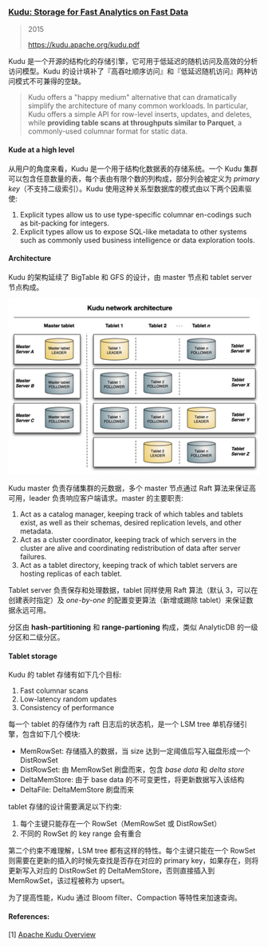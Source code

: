 ### [Kudu: Storage for Fast Analytics on Fast Data](../assets/pdfs/kudu.pdf)

> 2015
>
> https://kudu.apache.org/kudu.pdf

Kudu 是一个开源的结构化的存储引擎，它可用于低延迟的随机访问及高效的分析访问模型。Kudu 的设计填补了『高吞吐顺序访问』和『低延迟随机访问』两种访问模式不可兼得的空缺。

> Kudu offers a "happy medium" alternative that can dramatically simplify the architecture of 
> many common workloads. In particular, Kudu offers a simple API for row-level inserts, 
> updates, and deletes, while **providing table scans at throughputs similar to Parquet**, 
> a commonly-used columnar format for static data.

#### Kude at a high level

从用户的角度来看，Kudu 是一个用于结构化数据表的存储系统。一个 Kudu 集群可以包含任意数量的表，每个表由有限个数的列构成，部分列会被定义为 *primary key*（不支持二级索引）。Kudu 使用这种关系型数据库的模式由以下两个因素驱使:

1. Explicit types allow us to use type-specific columnar en-codings such as bit-packing for integers.
2. Explicit types allow us to expose SQL-like metadata to other systems such as commonly used business intelligence or data exploration tools.

#### Architecture

Kudu 的架构延续了 BigTable 和 GFS 的设计，由 master 节点和 tablet server 节点构成。

![kudu network architecture](../assets/images/kudu_network_architecture.jpg)

Kudu master 负责存储集群的元数据，多个 master 节点通过 Raft 算法来保证高可用，leader 负责响应客户端请求。master 的主要职责:

1. Act as a catalog manager, keeping track of which tables and tablets exist, as well as their schemas, desired replication levels, and other metadata.
2. Act as a cluster coordinator, keeping track of which servers in the cluster are alive and coordinating redistribution of data after server failures.
3. Act as a tablet directory, keeping track of which tablet servers are hosting replicas of each tablet.

Tablet server 负责保存和处理数据，tablet 同样使用 Raft 算法（默认 3，可以在创建表时指定）及 *one-by-one* 的配置变更算法（新增或踢除 tablet）来保证数据永远可用。

分区由 **hash-partitioning** 和 **range-partioning** 构成，类似 AnalyticDB 的一级分区和二级分区。

#### Tablet storage

Kudu 的 tablet 存储有如下几个目标:

1. Fast columnar scans
2. Low-latency random updates
3. Consistency of performance

每一个 tablet 的存储作为 raft 日志后的状态机，是一个 LSM tree 单机存储引擎，包含如下几个模块:

- MemRowSet: 存储插入的数据，当 size 达到一定阈值后写入磁盘形成一个 DistRowSet
- DistRowSet: 由 MemRowSet 刷盘而来，包含 *base data* 和 *delta store*
- DeltaMemStore: 由于 base data 的不可变更性，将更新数据写入该结构
- DeltaFile: DeltaMemStore 刷盘而来

tablet 存储的设计需要满足以下约束:

1. 每个主键只能存在一个 RowSet（MemRowSet 或 DistRowSet）
2. 不同的 RowSet 的 key range 会有重合

第二个约束不难理解，LSM tree 都有这样的特性。每个主键只能在一个 RowSet 则需要在更新的插入的时候先查找是否存在对应的 primary key，如果存在，则将更新写入对应的 DistRowSet 的 DeltaMemStore，否则直接插入到 MemRowSet，该过程被称为 upsert。

为了提高性能，Kudu 通过 Bloom filter、Compaction 等特性来加速查询。

#### References:

[1] [Apache Kudu Overview](https://docs.cloudera.com/runtime/7.2.8/kudu-overview/kudu-overview.pdf)